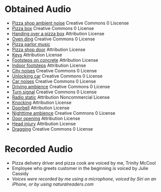 # **Obtained Audio**
* [Pizza shop ambient noise](https://freesound.org/s/507218) Creative Commons 0 Liscense
* [Pizza box](https://freesound.org/s/388781/) Creative Commons 0 License
* [Handing over a pizza box](https://freesound.org/s/382934/) Attribution License
* [Oven ding](https://freesound.org/s/265012/) Creative Commons 0 License
* [Pizza parlor music](https://drive.google.com/file/d/1chUioj9t9r6Y4VGwtNVjetuOBUrgi2eD/view)
* [Pizza shop door](https://freesound.org/s/72197/) Attribution License
* [Keys](https://freesound.org/s/204861/) Attribution License
* [Footsteps on concrete](https://freesound.org/s/336598/) Attribution License
* [Indoor footsteps](https://freesound.org/s/60642/) Attribution License
* [City noises](https://freesound.org/s/322231/) Creative Commons 0 License
* [Unlocking car](https://freesound.org/s/68142/) Creative Commons 0 License
* [Car noises](https://freesound.org/s/126042/) Creative Commons 0 License
* [Driving ambience](https://freesound.org/s/383453/) Creative Commons 0 License
* [Turn signal](https://freesound.org/s/181238/) Creative Commons 0 License
* [Radio static](https://freesound.org/s/91999/) Attribution Noncommercial License
* [Knocking](https://freesound.org/s/124537/) Attribution License
* [Doorbell](https://freesound.org/s/370919/) Attribution License
* [Nighttime ambience](https://freesound.org/s/530896/) Creative Commons 0 License
* [Door opening](https://freesound.org/s/431117/) Attribution License
* [Head injury](https://freesound.org/s/377157/) Attribution License
* [Dragging](https://freesound.org/s/507473/) Creative Commons 0 License
# **Recorded Audio**
* Pizza delivery driver and pizza cook are voiced by me, Trinity McCool
* Employee who greets customer in the beginning is voiced by Julie Cassidy
* *Voices were recorded by me using a microphone, voiced by Siri on an iPhone, or by using naturalreaders.com*
